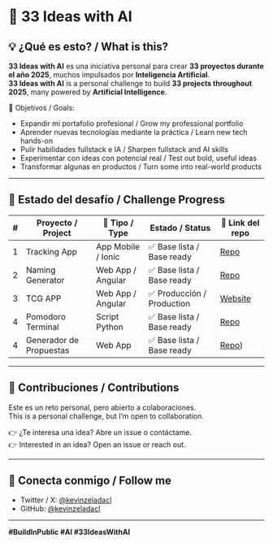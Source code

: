 # 🚀 33 Ideas with AI

## 💡 ¿Qué es esto? / What is this?

**33 Ideas with AI** es una iniciativa personal para crear **33 proyectos durante el año 2025**, muchos impulsados por **Inteligencia Artificial**.  
**33 Ideas with AI** is a personal challenge to build **33 projects throughout 2025**, many powered by **Artificial Intelligence**.

🎯 Objetivos / Goals:

- Expandir mi portafolio profesional / Grow my professional portfolio  
- Aprender nuevas tecnologías mediante la práctica / Learn new tech hands-on  
- Pulir habilidades fullstack e IA / Sharpen fullstack and AI skills  
- Experimentar con ideas con potencial real / Test out bold, useful ideas  
- Transformar algunas en productos / Turn some into real-world products  

---

## 📌 Estado del desafío / Challenge Progress

| #  | Proyecto / Project        | 📱 Tipo / Type   | Estado / Status                  | 🔗 Link del repo |
|-----|---------------------------|------------------|----------------------------------|------------------|
| 1  | Tracking App              | App Mobile / Ionic        | ✅ Base lista / Base ready       | [Repo](https://github.com/kevinzeladacl/tracking-app) |
| 2  | Naming Generator          | Web App  / Angular        | ✅ Base lista / Base ready  | [Repo](https://github.com/kevinzeladacl/naming)       |
| 3  | TCG APP          | Web App  / Angular        | ✅ Producción / Production  | [Website](https://tcgapp.dev)       |
| 4  | Pomodoro Terminal          | Script Python    | ✅ Base lista / Base ready  | [Repo]([https://tcgapp.dev](https://github.com/kevinzeladacl/pomodoro-terminal))       |
| 4  | Generador de Propuestas        | Web App   | ✅ Base lista / Base ready  | [Repo](https://github.com/kevinzeladacl/generador-propuestas))       |


---

## 🤝 Contribuciones / Contributions

Este es un reto personal, pero abierto a colaboraciones.  
This is a personal challenge, but I’m open to collaboration.

👉 ¿Te interesa una idea? Abre un issue o contáctame.  
👉 Interested in an idea? Open an issue or reach out.

---

## 📲 Conecta conmigo / Follow me

- Twitter / X: [@kevinzeladacl](https://twitter.com/kevinzeladacl)  
- GitHub: [@kevinzeladacl](https://github.com/kevinzeladacl)

---

**#BuildInPublic #AI #33IdeasWithAI**
